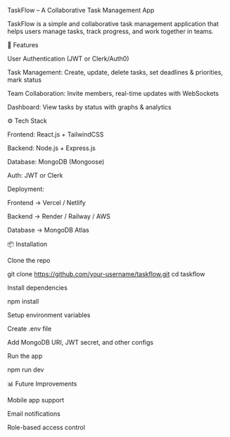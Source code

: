 TaskFlow – A Collaborative Task Management App

TaskFlow is a simple and collaborative task management application that helps users manage tasks, track progress, and work together in teams.

🚀 Features

User Authentication (JWT or Clerk/Auth0)

Task Management: Create, update, delete tasks, set deadlines & priorities, mark status

Team Collaboration: Invite members, real-time updates with WebSockets

Dashboard: View tasks by status with graphs & analytics

⚙️ Tech Stack

Frontend: React.js + TailwindCSS

Backend: Node.js + Express.js

Database: MongoDB (Mongoose)

Auth: JWT or Clerk

Deployment:

Frontend → Vercel / Netlify

Backend → Render / Railway / AWS

Database → MongoDB Atlas

📦 Installation

Clone the repo

git clone https://github.com/your-username/taskflow.git
cd taskflow


Install dependencies

npm install


Setup environment variables

Create .env file

Add MongoDB URI, JWT secret, and other configs

Run the app

npm run dev

📊 Future Improvements

Mobile app support

Email notifications

Role-based access control
